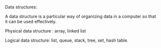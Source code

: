 Data structures:

A data structure is a particular way of organizing data in a computer so that it can be used effectively. 

Physical data structure : array, linked list

Logical data structure: list, queue, stack, tree, set, hash table.
